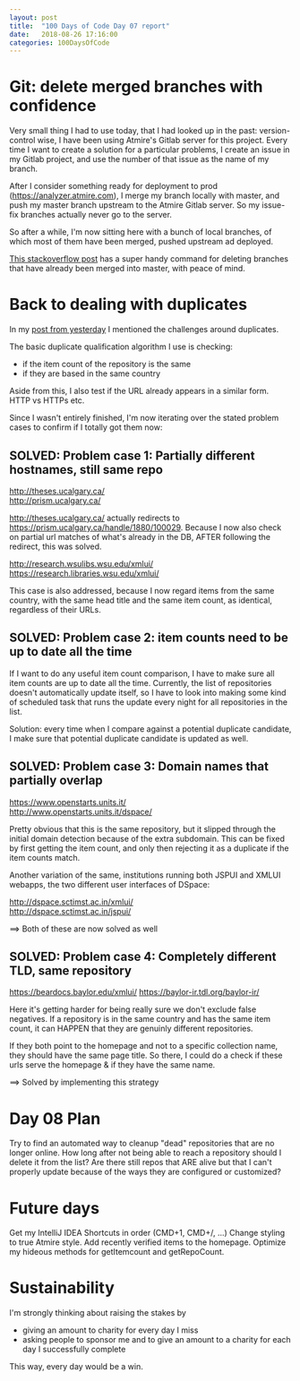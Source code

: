 ```yaml
---
layout: post
title:  "100 Days of Code Day 07 report"
date:   2018-08-26 17:16:00
categories: 100DaysOfCode
---
```


# Git: delete merged branches with confidence 

Very small thing I had to use today, that I had looked up in the past: version-control wise, I have been using Atmire's Gitlab server for this project. Every time I want to create a solution for a particular problems, I create an issue in my Gitlab project, and use the number of that issue as the name of my branch.

After I consider something ready for deployment to prod (https://analyzer.atmire.com), I merge my branch locally with master, and push my master branch upstream to the Atmire Gitlab server. So my issue-fix branches actually never go to the server.

So after a while, I'm now sitting here with a bunch of local branches, of which most of them have been merged, pushed upstream ad deployed.

[This stackoverflow post](https://stackoverflow.com/questions/6127328/how-can-i-delete-all-git-branches-which-have-been-merged) has a super handy command for deleting branches that have already been merged into master, with peace of mind.

# Back to dealing with duplicates

In my [post from yesterday](http://bram-atmire.github.io/100daysofcode/2018/08/25/100-days-of-code-day-06-duplicates.html) I mentioned the challenges around duplicates.

The basic duplicate qualification algorithm I use is checking:
* if the item count of the repository is the same
* if they are based in the same country

Aside from this, I also test if the URL already appears in a similar form. HTTP vs HTTPs etc.

Since I wasn't entirely finished, I'm now iterating over the stated problem cases to confirm if I totally got them now:

## SOLVED: Problem case 1: Partially different hostnames, still same repo

http://theses.ucalgary.ca/  
http://prism.ucalgary.ca/   

http://theses.ucalgary.ca/ actually redirects to https://prism.ucalgary.ca/handle/1880/100029. Because I now also check on partial url matches of what's already in the DB, AFTER following the redirect, this was solved.

http://research.wsulibs.wsu.edu/xmlui/  
https://research.libraries.wsu.edu/xmlui/

This case is also addressed, because I now regard items from the same country, with the same head title and the same item count, as identical, regardless of their URLs.

## SOLVED: Problem case 2: item counts need to be up to date all the time

If I want to do any useful item count comparison, I have to make sure all item counts are up to date all the time. Currently, the list of repositories doesn't automatically update itself, so I have to look into making some kind of scheduled task that runs the update every night for all repositories in the list.

Solution: every time when I compare against a potential duplicate candidate, I make sure that potential duplicate candidate is updated as well.

## SOLVED: Problem case 3: Domain names that partially overlap

https://www.openstarts.units.it/    
http://www.openstarts.units.it/dspace/  

Pretty obvious that this is the same repository, but it slipped through the initial domain detection because of the extra subdomain. This can be fixed by first getting the item count, and only then rejecting it as a duplicate if the item counts match.

Another variation of the same, institutions running both JSPUI and XMLUI webapps, the two different user interfaces of DSpace:

http://dspace.sctimst.ac.in/xmlui/  
http://dspace.sctimst.ac.in/jspui/  

==> Both of these are now solved as well

## SOLVED: Problem case 4: Completely different TLD, same repository

https://beardocs.baylor.edu/xmlui/
https://baylor-ir.tdl.org/baylor-ir/

Here it's getting harder for being really sure we don't exclude false negatives. If a repository is in the same country and has the same item count, it can HAPPEN that they are genuinly different repositories. 

If they both point to the homepage and not to a specific collection name, they should have the same page title. So there, I could do a check if these urls serve the homepage & if they have the same name.

==> Solved by implementing this strategy
  
# Day 08 Plan

Try to find an automated way to cleanup "dead" repositories that are no longer online. How long after not being able to reach a repository should I delete it from the list? Are there still repos that ARE alive but that I can't properly update because of the ways they are configured or customized?

# Future days

Get my IntelliJ IDEA Shortcuts in order (CMD+1, CMD+/, ...)
Change styling to true Atmire style.
Add recently verified items to the homepage.
Optimize my hideous methods for getItemcount and getRepoCount.

# Sustainability

I'm strongly thinking about raising the stakes by
* giving an amount to charity for every day I miss
* asking people to sponsor me and to give an amount to a charity for each day I successfully complete

This way, every day would be a win.
